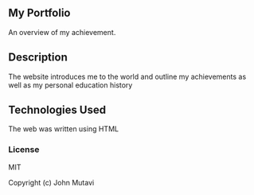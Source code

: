 
## My Portfolio

An overview of my achievement.



## Description
The website introduces me to the world and outline my achievements as well as my personal education history

## Technologies Used

The web was written using HTML



### License

MIT

Copyright (c) John Mutavi
